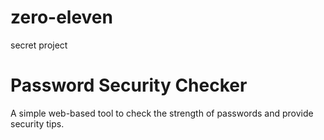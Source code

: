# zero-eleven
secret project
# Password Security Checker
A simple web-based tool to check the strength of passwords and provide security tips.
